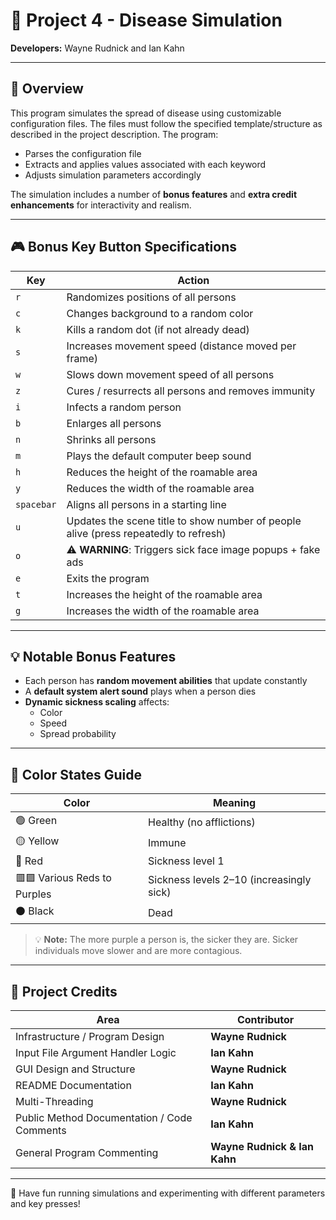 # 🧬 Project 4 - Disease Simulation

**Developers:** Wayne Rudnick and Ian Kahn

---

## 📄 Overview

This program simulates the spread of disease using customizable configuration files. The files must follow the specified template/structure as described in the project description. The program:

- Parses the configuration file
- Extracts and applies values associated with each keyword
- Adjusts simulation parameters accordingly

The simulation includes a number of **bonus features** and **extra credit enhancements** for interactivity and realism.

---

## 🎮 Bonus Key Button Specifications

| Key | Action |
|-----|--------|
| `r` | Randomizes positions of all persons |
| `c` | Changes background to a random color |
| `k` | Kills a random dot (if not already dead) |
| `s` | Increases movement speed (distance moved per frame) |
| `w` | Slows down movement speed of all persons |
| `z` | Cures / resurrects all persons and removes immunity |
| `i` | Infects a random person |
| `b` | Enlarges all persons |
| `n` | Shrinks all persons |
| `m` | Plays the default computer beep sound |
| `h` | Reduces the height of the roamable area |
| `y` | Reduces the width of the roamable area |
| `spacebar` | Aligns all persons in a starting line |
| `u` | Updates the scene title to show number of people alive (press repeatedly to refresh) |
| `o` | ⚠️ **WARNING**: Triggers sick face image popups + fake ads |
| `e` | Exits the program |
| `t` | Increases the height of the roamable area |
| `g` | Increases the width of the roamable area |

---

## 💡 Notable Bonus Features

- Each person has **random movement abilities** that update constantly
- A **default system alert sound** plays when a person dies
- **Dynamic sickness scaling** affects:
  - Color
  - Speed
  - Spread probability

---

## 🎨 Color States Guide

| Color | Meaning |
|-------|---------|
| 🟢 Green | Healthy (no afflictions) |
| 🟡 Yellow | Immune |
| 🔴 Red | Sickness level 1 |
| 🟥🟪 Various Reds to Purples | Sickness levels 2–10 (increasingly sick) |
| ⚫ Black | Dead |

> 💡 **Note:** The more purple a person is, the sicker they are. Sicker individuals move slower and are more contagious.

---

## 👥 Project Credits

| Area | Contributor |
|------|-------------|
| Infrastructure / Program Design | **Wayne Rudnick** |
| Input File Argument Handler Logic | **Ian Kahn** |
| GUI Design and Structure | **Wayne Rudnick** |
| README Documentation | **Ian Kahn** |
| Multi-Threading | **Wayne Rudnick** |
| Public Method Documentation / Code Comments | **Ian Kahn** |
| General Program Commenting | **Wayne Rudnick & Ian Kahn** |

---

🧪 Have fun running simulations and experimenting with different parameters and key presses!

